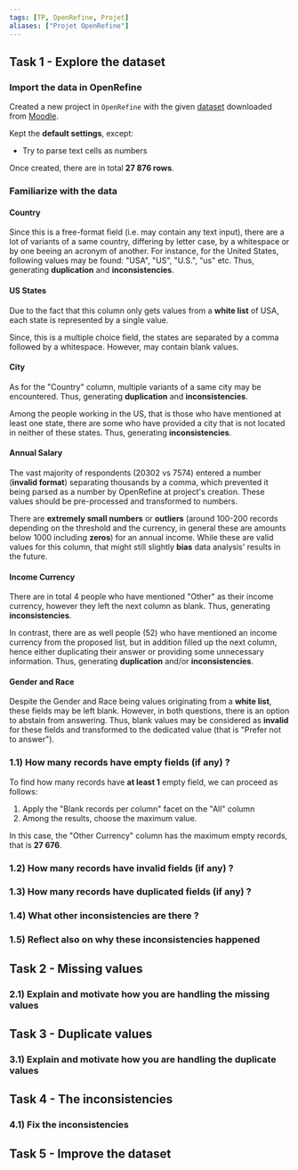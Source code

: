 ```yaml
---
tags: [TP, OpenRefine, Projet]
aliases: ["Projet OpenRefine"]
---
```


Task 1 - Explore the dataset
---

### Import the data in OpenRefine

Created a new project in `OpenRefine` with the given [dataset](../assets/openrefine-dataset.csv) downloaded from [Moodle](https://moodle.univ-lyon1.fr/course/view.php?id=506&section=5#tabs-tree-start).

Kept the **default settings**, except:
- Try to parse text cells as numbers

Once created, there are in total **27 876 rows**.

### Familiarize with the data

#### Country

Since this is a free-format field (i.e. may contain any text input), there are a lot of variants of a same country, differing by letter case, by a whitespace or by one beeing an acronym of another. For instance, for the United States, following values may be found: "USA", "US", "U.S.", "us" etc. Thus, generating **duplication** and **inconsistencies**. 

#### US States

Due to the fact that this column only gets values from a **white list** of USA, each state is represented by a single value.

Since, this is a multiple choice field, the states are separated by a comma followed by a whitespace. However, may contain blank values.

#### City

As for the "Country" column, multiple variants of a same city may be encountered. Thus, generating **duplication** and **inconsistencies**. 

Among the people working in the US, that is those who have mentioned at least one state, there are some who have provided a city that is not located in neither of these states. Thus, generating **inconsistencies**. 

#### Annual Salary

The vast majority of respondents (20302 vs 7574) entered a number (**invalid format**) separating thousands by a comma, which prevented it being parsed as a number by OpenRefine at project's creation. These values should be pre-processed and transformed to numbers.

There are **extremely small numbers** or **outliers** (around 100-200 records depending on the threshold and the currency, in general these are amounts below 1000 including **zeros**) for an annual income. While these are valid values for this column, that might still slightly **bias** data analysis' results in the future.

#### Income Currency

There are in total 4 people who have mentioned "Other" as their income currency, however they left the next column as blank. Thus, generating **inconsistencies**. 

In contrast, there are as well people (52) who have mentioned an income currency from the proposed list, but in addition filled up the next column, hence either duplicating their answer or providing some unnecessary information. Thus, generating **duplication** and/or **inconsistencies**. 

#### Gender and Race

Despite the Gender and Race being values originating from a **white list**, these fields may be left blank. However, in both questions, there is an option to abstain from answering. Thus, blank values may be considered as **invalid** for these fields and transformed to the dedicated value (that is "Prefer not to answer").

### 1.1) How many records have empty fields (if any) ?

To find how many records have **at least 1** empty field, we can proceed as follows:

1) Apply the "Blank records per column" facet on the "All" column
2) Among the results, choose the maximum value.

In this case, the "Other Currency" column has the maximum empty records, that is **27 676**.

### 1.2) How many records have invalid fields (if any) ?



### 1.3) How many records have duplicated fields (if any) ?

### 1.4) What other inconsistencies are there ?

### 1.5) Reflect also on why these inconsistencies happened

Task 2 - Missing values
---

### 2.1) Explain and motivate how you are handling the missing values

Task 3 - Duplicate values
---

### 3.1) Explain and motivate how you are handling the duplicate values

Task 4 - The inconsistencies
---

### 4.1) Fix the inconsistencies

Task 5 - Improve the dataset
---

